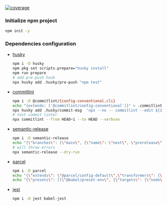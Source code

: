 [![coverage](https://github.com/amtins/super-duper-ci/actions/workflows/coverage.yml/badge.svg?branch=main)](https://github.com/amtins/super-duper-ci/actions/workflows/coverage.yml)

### Initialize npm project

  ```bash
  npm init -y
 ```

### Dependencies configuration

- [husky](https://github.com/typicode/husky)

  ```bash
  npm i -D husky
  npm pkg set scripts.prepare="husky install"
  npm run prepare
  # add pre-push hook
  npx husky add .husky/pre-push "npm test"
  ```

- [commitlint](https://github.com/conventional-changelog/commitlint)

  ```bash
  npm i -D @commitlint/{config-conventional,cli}
  echo "{extends: ['@commitlint/config-conventional']}" > .commitlintrc
  npx husky add .husky/commit-msg  'npx --no -- commitlint --edit ${1}'
  # test commit linter
  npx commitlint --from HEAD~1 --to HEAD --verbose
  ```

- [semantic-release](https://github.com/semantic-release/semantic-release)

  ```bash
  npm i -D semantic-release
  echo "{\"branches\": [\"main\", {\"name\": \"next\", \"prerelease\": true}]}" > .releaserc
  # will throw errors
  npx semantic-release --dry-run

  ```

- [parcel](https://github.com/parcel-bundler/parcel)

  ```bash
  npm i -D parcel
  echo "{\"extends\": \"@parcel/config-default\",\"transformers\": {\"*.{js,mjs,jsx,cjs,ts,tsx}\": [\"@parcel/transformer-js\",\"@parcel/transformer-react-refresh-wrap\"]}}" > .parcelrc
  echo "{\"presets\": [[\"@babel/preset-env\", {\"targets\": {\"node\": \"current\"}}]]}" > .babelrc

  ```

- [jest](https://github.com/facebook/jest)

  ```bash
  npm i -D jest babel-jest
  ```
